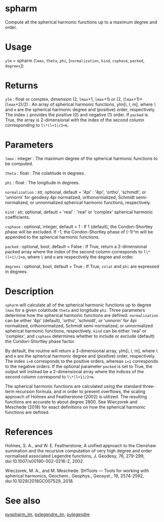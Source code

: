# spharm

Compute all the spherical harmonic functions up to a maximum degree and order.

# Usage

`ylm` = spharm (`lmax`, `theta`, `phi`, [`normalization`, `kind`, `csphase`, `packed`, `degrees`])

# Returns

`ylm` : float or complex, dimension (2, `lmax`+1, `lmax`+1) or (2, (`lmax`+1)\*(`lmax`+2)/2)
:   An array of spherical harmonic functions, ylm[i, l, m], where `l` and `m` are the spherical harmonic degree and (positive) order, respectively. The index `i` provides the positive (0) and negative (1) order. If `packed` is True, the array is 2-dimensional with the index of the second column corresponding to `l\*(l+1)/2+m`.

# Parameters

`lmax` : integer
:   The maximum degree of the spherical harmonic functions to be computed.

`theta` : float
:   The colatitude in degrees.

`phi` : float
:   The longitude in degrees.

`normalization` : str, optional, default = '4pi'
:   '4pi', 'ortho', 'schmidt', or 'unnorm' for geodesy 4pi normalized, orthonormalized, Schmidt semi-normalized, or unnormalized spherical harmonic functions, respectively.

`kind` : str, optional, default = 'real'
:   'real' or 'complex' spherical harmonic coefficients.

`csphase` : optional, integer, default = 1
:   If 1 (default), the Condon-Shortley phase will be excluded. If -1, the Condon-Shortley phase of (-1)^m will be appended to the spherical harmonic functions.

`packed` : optional, bool, default = False
:   If True, return a 2-dimensional packed array where the index of the second column corresponds to `l\*(l+1)/2+m`, where `l` and `m` are respectively the degree and order.

`degrees` : optional, bool, default = True
:   If True, `colat` and `phi` are expressed in degrees.

# Description

`spharm` will calculate all of the spherical harmonic functions up to degree `lmax` for a given colatitude `theta` and longitude `phi`. Three parameters determine how the spherical harmonic functions are defined. `normalization` can be either '4pi' (default), 'ortho', 'schmidt', or 'unnorm' for 4pi normalized, orthonormalized, Schmidt semi-normalized, or unnormalized spherical harmonic functions, respectively. `kind` can be either 'real' or 'complex', and `csphase` determines whether to include or exclude (default) the Condon-Shortley phase factor.

By default, the routine will return a 3-dimensional array, ylm[i, l, m], where `l` and `m` are the spherical harmonic degree and (positive) order, respectively. The index `i=0` corresponds to the positive orders, whereas `i=1` corresponds to the negative orders. If the optional parameter `packed` is set to True, the output will instead be a 2-dimensional array where the indices of the second column correspond to `l\*(l+1)/2+m`.

The spherical harmonic functions are calculated using the standard three-term recursion formula, and in order to prevent overflows, the scaling approach of Holmes and Featherstone (2002) is utilized. The resulting functions are accurate to about degree 2800. See Wieczorek and Meschede (2018) for exact definitions on how the spherical harmonic functions are defined.

# References

Holmes, S. A., and W. E. Featherstone, A unified approach to the Clenshaw summation and the recursive computation of very high degree and order normalised associated Legendre functions, J. Geodesy, 76, 279-299, doi:10.1007/s00190-002-0216-2, 2002.

Wieczorek, M. A., and M. Meschede. SHTools — Tools for working with spherical harmonics, Geochem., Geophys., Geosyst., 19, 2574-2592, doi:10.1029/2018GC007529, 2018.

# See also

[pyspharm_lm](pyspharm_lm.html), [pylegendre_lm](pylegendre_lm.html), [pylegendre](pylegendre.html)

